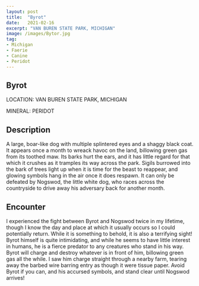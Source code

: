 ```yaml
---
layout: post
title:  "Byrot"
date:   2021-02-16
excerpt: "VAN BUREN STATE PARK, MICHIGAN"
image: /images/Bytor.jpg
tag:
- Michigan
- Faerie
- Canine
- Peridot
---
```


## Byrot

LOCATION: VAN BUREN STATE PARK, MICHIGAN

MINERAL: PERIDOT

## Description

A large, boar-like dog with multiple splintered eyes and a shaggy black coat. It appears once a month to wreack havoc on the land, billowing green gas from its toothed maw. Its barks hurt the ears, and it has little regard for that which it crushes as it tramples its way across the park. Sigils burrowed into the bark of trees light up when it is time for the beast to reappear, and glowing symbols hang in the air once it does respawn. It can only be defeated by Nogswod, the little white dog, who races across the countryside to drive away his adversary back for another month.

## Encounter
I experienced the fight between Byrot and Nogswod twice in my lifetime, though I know the day and place at which it usually occurs so I could potentially return. While it is something to behold, it is also a terrifying sight! Byrot himself is quite intimidating, and while he seems to have little interest in humans, he is a fierce predator to any creatures who stand in his way. Byrot will charge and destroy whatever is in front of him, billowing green gas all the while. I saw him charge straight through a nearby farm, tearing away the barbed wire barring entry as though it were tissue paper. Avoid Byrot if you can, and his accursed symbols, and stand clear until Nogswod arrives!
